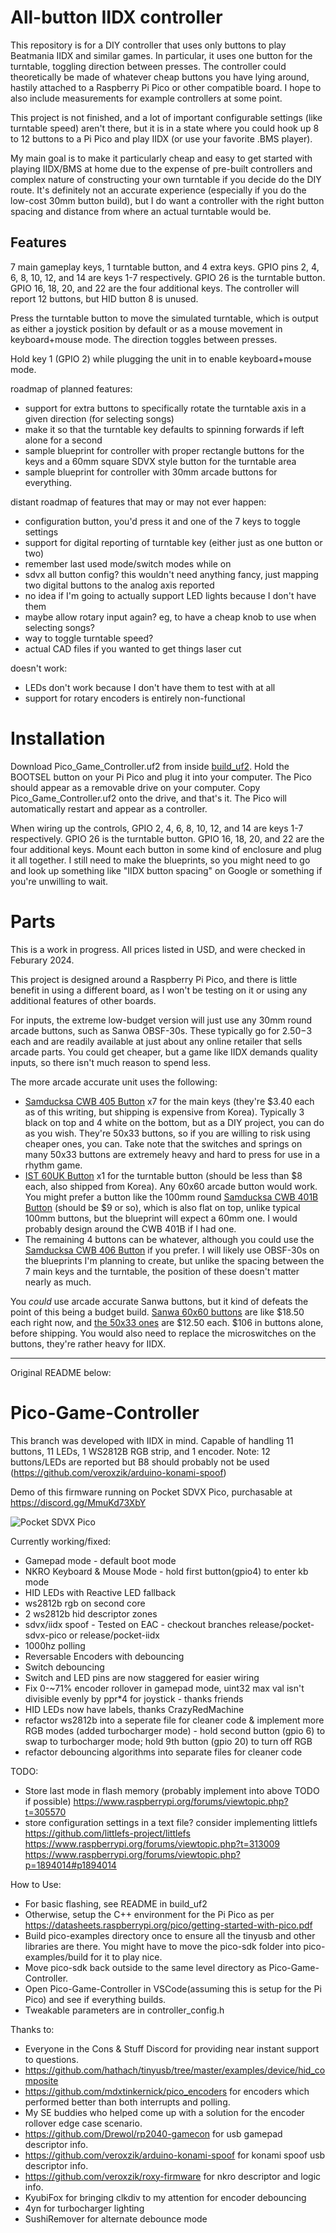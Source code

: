 # All-button IIDX controller

This repository is for a DIY controller that uses only buttons to play Beatmania IIDX and similar games. In particular, it uses one button for the turntable, toggling direction between presses. The controller could theoretically be made of whatever cheap buttons you have lying around, hastily attached to a Raspberry Pi Pico or other compatible board. I hope to also include measurements for example controllers at some point.

This project is not finished, and a lot of important configurable settings (like turntable speed) aren't there, but it is in a state where you could hook up 8 to 12 buttons to a Pi Pico and play IIDX (or use your favorite .BMS player).

My main goal is to make it particularly cheap and easy to get started with playing IIDX/BMS at home due to the expense of pre-built controllers and complex nature of constructing your own turntable if you decide do the DIY route. It's definitely not an accurate experience (especially if you do the low-cost 30mm button build), but I do want a controller with the right button spacing and distance from where an actual turntable would be.

## Features

7 main gameplay keys, 1 turntable button, and 4 extra keys. GPIO pins 2, 4, 6, 8, 10, 12, and 14 are keys 1-7 respectively. GPIO 26 is the turntable button. GPIO 16, 18, 20, and 22 are the four additional keys. The controller will report 12 buttons, but HID button 8 is unused.

Press the turntable button to move the simulated turntable, which is output as either a joystick position by default or as a mouse movement in keyboard+mouse mode. The direction toggles between presses.

Hold key 1 (GPIO 2) while plugging the unit in to enable keyboard+mouse mode.

roadmap of planned features:

- support for extra buttons to specifically rotate the turntable axis in a given direction (for selecting songs)
- make it so that the turntable key defaults to spinning forwards if left alone for a second
- sample blueprint for controller with proper rectangle buttons for the keys and a 60mm square SDVX style button for the turntable area
- sample blueprint for controller with 30mm arcade buttons for everything.

distant roadmap of features that may or may not ever happen:

- configuration button, you'd press it and one of the 7 keys to toggle settings
- support for digital reporting of turntable key (either just as one button or two)
- remember last used mode/switch modes while on
- sdvx all button config? this wouldn't need anything fancy, just mapping two digital buttons to the analog axis reported
- no idea if I'm going to actually support LED lights because I don't have them
- maybe allow rotary input again? eg, to have a cheap knob to use when selecting songs?
- way to toggle turntable speed?
- actual CAD files if you wanted to get things laser cut

doesn't work:

- LEDs don't work because I don't have them to test with at all
- support for rotary encoders is entirely non-functional

# Installation

Download Pico_Game_Controller.uf2 from inside [build_uf2](https://github.com/null1024/Pico-Game-Controller-cheap/tree/main/build_uf2). Hold the BOOTSEL button on your Pi Pico and plug it into your computer. The Pico should appear as a removable drive on your computer. Copy Pico_Game_Controller.uf2 onto the drive, and that's it. The Pico will automatically restart and appear as a controller.

When wiring up the controls, GPIO 2, 4, 6, 8, 10, 12, and 14 are keys 1-7 respectively. GPIO 26 is the turntable button. GPIO 16, 18, 20, and 22 are the four additional keys. Mount each button in some kind of enclosure and plug it all together. I still need to make the blueprints, so you might need to go and look up something like "IIDX button spacing" on Google or something if you're unwilling to wait. 

# Parts

This is a work in progress. All prices listed in USD, and were checked in Feburary 2024.

This project is designed around a Raspberry Pi Pico, and there is little benefit in using a different board, as I won't be testing on it or using any additional features of other boards. 

For inputs, the extreme low-budget version will just use any 30mm round arcade buttons, such as Sanwa OBSF-30s. These typically go for $2.50-$3 each and are readily available at just about any online retailer that sells arcade parts. You could get cheaper, but a game like IIDX demands quality inputs, so there isn't much reason to spend less.

The more arcade accurate unit uses the following:

- [Samducksa CWB 405 Button](https://www.us.istmall.co.kr/Product/Detail/view/pid/71/cid/164) x7 for the main keys (they're $3.40 each as of this writing, but shipping is expensive from Korea). Typically 3 black on top and 4 white on the bottom, but as a DIY project, you can do as you wish. They're 50x33 buttons, so if you are willing to risk using cheaper ones, you can. Take note that the switches and springs on many 50x33 buttons are extremely heavy and hard to press for use in a rhythm game.
- [IST 60UK Button](https://www.us.istmall.co.kr/Product/Detail/view/pid/67/cid/161) x1 for the turntable button (should be less than $8 each, also shipped from Korea). Any 60x60 arcade button would work. You might prefer a button like the 100mm round [Samducksa CWB 401B Button](https://www.us.istmall.co.kr/Product/Detail/view/pid/111/cid/161) (should be $9 or so), which is also flat on top, unlike typical 100mm buttons, but the blueprint will expect a 60mm one. I would probably design around the CWB 401B if I had one.
- The remaining 4 buttons can be whatever, although you could use the [Samducksa CWB 406 Button](https://www.us.istmall.co.kr/Product/Detail/view/pid/72/cid/164) if you prefer. I will likely use OBSF-30s on the blueprints I'm planning to create, but unlike the spacing between the 7 main keys and the turntable, the position of these doesn't matter nearly as much.

You _could_ use arcade accurate Sanwa buttons, but it kind of defeats the point of this being a budget build. [Sanwa 60x60 buttons](https://www.us.istmall.co.kr/Product/Detail/view/pid/48/cid/165) are like $18.50 each right now, and [the 50x33 ones](https://www.us.istmall.co.kr/Product/Detail/view/pid/39/cid/165) are $12.50 each. $106 in buttons alone, before shipping. You would also need to replace the microswitches on the buttons, they're rather heavy for IIDX.


---

Original README below:

# Pico-Game-Controller

This branch was developed with IIDX in mind. Capable of handling 11 buttons, 11 LEDs, 1 WS2812B RGB strip, and 1 encoder. Note: 12 buttons/LEDs are reported but B8 should probably not be used (https://github.com/veroxzik/arduino-konami-spoof)

Demo of this firmware running on Pocket SDVX Pico, purchasable at https://discord.gg/MmuKd73XbY

![Pocket SDVX Pico](demo.gif)

Currently working/fixed:

- Gamepad mode - default boot mode
- NKRO Keyboard & Mouse Mode - hold first button(gpio4) to enter kb mode
- HID LEDs with Reactive LED fallback
- ws2812b rgb on second core
- 2 ws2812b hid descriptor zones
- sdvx/iidx spoof - Tested on EAC - checkout branches release/pocket-sdvx-pico or release/pocket-iidx
- 1000hz polling
- Reversable Encoders with debouncing
- Switch debouncing
- Switch and LED pins are now staggered for easier wiring
- Fix 0-~71% encoder rollover in gamepad mode, uint32 max val isn't divisible evenly by ppr\*4 for joystick - thanks friends
- HID LEDs now have labels, thanks CrazyRedMachine
- refactor ws2812b into a seperate file for cleaner code & implement more RGB modes (added turbocharger mode) - hold second button (gpio 6) to swap to turbocharger mode; hold 9th button (gpio 20) to turn off RGB
- refactor debouncing algorithms into separate files for cleaner code

TODO:

- Store last mode in flash memory (probably implement into above TODO if possible) https://www.raspberrypi.org/forums/viewtopic.php?t=305570
- store configuration settings in a text file? consider implementing littlefs https://github.com/littlefs-project/littlefs https://www.raspberrypi.org/forums/viewtopic.php?t=313009 https://www.raspberrypi.org/forums/viewtopic.php?p=1894014#p1894014

How to Use:

- For basic flashing, see README in build_uf2
- Otherwise, setup the C++ environment for the Pi Pico as per https://datasheets.raspberrypi.org/pico/getting-started-with-pico.pdf
- Build pico-examples directory once to ensure all the tinyusb and other libraries are there. You might have to move the pico-sdk folder into pico-examples/build for it to play nice.
- Move pico-sdk back outside to the same level directory as Pico-Game-Controller.
- Open Pico-Game-Controller in VSCode(assuming this is setup for the Pi Pico) and see if everything builds.
- Tweakable parameters are in controller_config.h

Thanks to:

- Everyone in the Cons & Stuff Discord for providing near instant support to questions.
- https://github.com/hathach/tinyusb/tree/master/examples/device/hid_composite
- https://github.com/mdxtinkernick/pico_encoders for encoders which performed better than both interrupts and polling.
- My SE buddies who helped come up with a solution for the encoder rollover edge case scenario.
- https://github.com/Drewol/rp2040-gamecon for usb gamepad descriptor info.
- https://github.com/veroxzik/arduino-konami-spoof for konami spoof usb descriptor info.
- https://github.com/veroxzik/roxy-firmware for nkro descriptor and logic info.
- KyubiFox for bringing clkdiv to my attention for encoder debouncing
- 4yn for turbocharger lighting
- SushiRemover for alternate debounce mode
